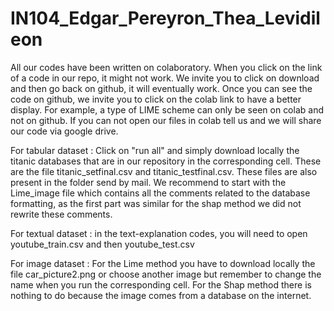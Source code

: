 # IN104_Edgar_Pereyron_Thea_Levidileon

All our codes have been written on colaboratory. When you click on the link of a code in our repo, it might not work. We invite you to click on download and then go back on github, it will eventually work. Once you can see the code on github, we invite you to click on the colab link to have a better display. For example, a type of LIME scheme can only be seen on colab and not on github. If you can not open our files in colab tell us and we will share our code via google drive.

For tabular dataset : Click on "run all" and simply download locally the titanic databases that are in our repository in the corresponding cell. These are the file titanic_setfinal.csv and titanic_testfinal.csv.  These files are also present in the folder send by mail. We recommend to start with the Lime_image file which contains all the comments related to the database formatting, as the first part was similar for the shap method we did not rewrite these comments.

For textual dataset : in the text-explanation codes, you will need to open youtube_train.csv and then youtube_test.csv

For image dataset : For the Lime method you have to download locally the file car_picture2.png or choose another image but remember to change the name when you run the corresponding cell. For the Shap method there is nothing to do because the image comes from a database on the internet.
